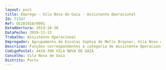 ```yaml
--- 
layout: post
title: Emprego - Vila Nova de Gaia - Assistente Operacional
Id: 71347
Ref: OE201910/0991
DataAbertura: 2019-10-30
DataFecho: 2019-11-13
Trabalho: Assistente Operacional
Empregador: Agrupamento de Escolas Sophia de Mello Breyner, Vila Nova de Gaia (Escola Básica Sophia de Mello Breyner, Corvo, Vila Nova de Gaia - Sede)
Descricao: Funções correspondentes à categoria de Assistente Operacional.
CodigoPostal: 4410-398 VILA NOVA DE GAIA
Concelho: Vila Nova de Gaia
Distrito: Porto
--- 
```

